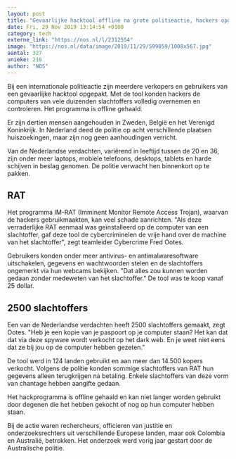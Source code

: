 ```yaml
---
layout: post
title: "Gevaarlijke hacktool offline na grote politieactie, hackers opgepakt"
date: Fri, 29 Nov 2019 13:14:54 +0100
category: tech
externe_link: "https://nos.nl/l/2312554"
image: "https://nos.nl/data/image/2019/11/29/599059/1008x567.jpg"
aantal: 327
unieke: 216
author: "NOS"
---
```


<p>Bij een internationale politieactie zijn meerdere verkopers en gebruikers van een gevaarlijke hacktool opgepakt. Met de tool konden hackers de computers van vele duizenden slachtoffers volledig overnemen en controleren. Het programma is offline gehaald.</p>
<p>Er zijn dertien mensen aangehouden in Zweden, België en het Verenigd Koninkrijk. In Nederland deed de politie op acht verschillende plaatsen huiszoekingen, maar zijn nog geen aanhoudingen verricht.</p>
<p>Van de Nederlandse verdachten, variërend in leeftijd tussen de 20 en 36, zijn onder meer laptops, mobiele telefoons, desktops, tablets en harde schijven in beslag genomen. De politie verwacht hen binnenkort op te pakken.</p>
<h2>RAT</h2>
<p>Het programma IM-RAT (Imminent Monitor Remote Access Trojan), waarvan de hackers gebruikmaakten, kan veel schade aanrichten. "Als deze verraderlijke RAT eenmaal was geïnstalleerd op de computer van een slachtoffer, gaf deze tool de cybercriminelen de vrije hand over de machine van het slachtoffer", zegt teamleider Cybercrime Fred Ootes.</p>
<p>Gebruikers konden onder meer antivirus- en antimalwaresoftware uitschakelen, gegevens en wachtwoorden stelen en de slachtoffers ongemerkt via hun webcams bekijken. "Dat alles zou kunnen worden gedaan zonder medeweten van het slachtoffer." De tool was te koop vanaf 25 dollar.</p>
<h2>2500 slachtoffers</h2>
<p>Een van de Nederlandse verdachten heeft 2500 slachtoffers gemaakt, zegt Ootes. "Heb je een kopie van je paspoort op je computer staan? Het kan dat dat via deze spyware wordt verkocht op het dark web. En je weet niet eens dat ze bij jou op de computer hebben gezeten."</p>
<p>De tool werd in 124 landen gebruikt en aan meer dan 14.500 kopers verkocht. Volgens de politie konden sommige slachtoffers van RAT hun gegevens alleen terugkrijgen na betaling. Enkele slachtoffers van deze vorm van chantage hebben aangifte gedaan.</p>
<p>Het hackprogramma is offline gehaald en kan niet langer worden gebruikt door degenen die het hebben gekocht of nog op hun computer hebben staan.</p>
<p>Bij de actie waren rechercheurs, officieren van justitie en onderzoeksrechters uit verschillende Europese landen, maar ook Colombia en Australië, betrokken. Het onderzoek werd vorig jaar gestart door de Australische politie.</p>
